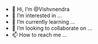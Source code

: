 - 👋 Hi, I’m @Vishvnendra
- 👀 I’m interested in ...
- 🌱 I’m currently learning ...
- 💞️ I’m looking to collaborate on ...
- 📫 How to reach me ...

<!---
Vishvnendra/Vishvnendra is a ✨ special ✨ repository because its `README.md` (this file) appears on your GitHub profile.
You can click the Preview link to take a look at your changes.
--->
